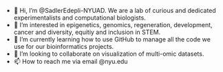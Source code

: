 - 👋 Hi, I’m @SadlerEdepli-NYUAD. We are a lab of curious and dedicated experimentalists and computational biologists.  
- 👀 I’m interested in epigenetics, genomics, regeneration, development, cancer and diversity, equitiy and inclusion in STEM. 
- 🌱 I’m currently learning how to use GitHub to manage all the code we use for our bioinformatics projects. 
- 💞️ I’m looking to collaborate on visualization of multi-omic datasets. 
- 📫 How to reach me via email @nyu.edu

<!---
SadlerEdepli-NYUAD/SadlerEdepli-NYUAD is a ✨ special ✨ repository because its `README.md` (this file) appears on your GitHub profile.
You can click the Preview link to take a look at your changes.
--->
